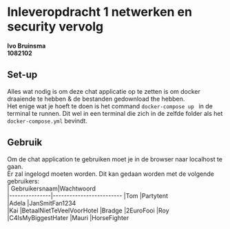 # Inleveropdracht 1 netwerken en security vervolg
**Ivo Bruinsma**\
**1082102**

## Set-up
Alles wat nodig is om deze chat applicatie op te zetten is om docker draaiende te hebben & de bestanden gedownload the hebben.\
Het enige wat je hoeft te doen is het command ```docker-compose up ``` in de terminal te runnen. Dit wel in een terminal die zich in de zelfde folder als het ```docker-compose.yml``` bevindt.

## Gebruik
Om de chat application te gebruiken moet je in de browser naar localhost te gaan.\
Er zal ingelogd moeten worden. Dit kan gedaan worden met de volgende gebruikers:\
| Gebruikersnaam|Wachtwoord               
|---------------|-------------------------
|Tom            |Partytent                
|Adela          |JanSmitFan1234           
|Kai            |BetaalNietTeVeelVoorHotel
|Bradge         |2EuroFooi
|Roy            |C4IsMyBiggestHater
|Mauri          |HorseFighter